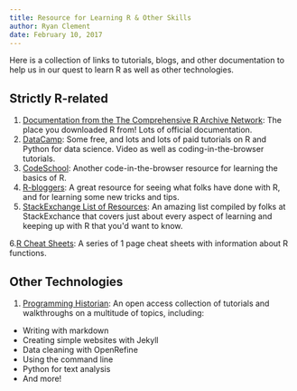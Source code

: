 ```yaml
---
title: Resource for Learning R & Other Skills
author: Ryan Clement
date: February 10, 2017
---
```


Here is a collection of links to tutorials, blogs, and other documentation to help us in our quest to learn R as well as other technologies.

## Strictly R-related
1. [Documentation from the The Comprehensive R Archive Network](https://cran.r-project.org/): The place you downloaded R from! Lots of official documentation.
2. [DataCamp](https://www.datacamp.com/home): Some free, and lots and lots of paid tutorials on R and Python for data science. Video as well as coding-in-the-browser tutorials.
3. [CodeSchool](http://tryr.codeschool.com/): Another code-in-the-browser resource for learning the basics of R.
4. [R-bloggers](https://www.r-bloggers.com/): A great resource for seeing what folks have done with R, and for learning some new tricks and tips.
5. [StackExchange List of Resources](http://stats.stackexchange.com/questions/138/free-resources-for-learning-r): An amazing list compiled by folks at StackExchance that covers just about every aspect of learning and keeping up with R that you'd want to know.

6.[R Cheat Sheets](https://www.rstudio.com/resources/cheatsheets/): A series of 1 page cheat sheets with information about R functions.

## Other Technologies
1. [Programming Historian](http://programminghistorian.org/): An open access collection of tutorials and walkthroughs on a multitude of topics, including:
  - Writing with markdown
  - Creating simple websites with Jekyll
  - Data cleaning with OpenRefine
  - Using the command line
  - Python for text analysis
  - And more! 
